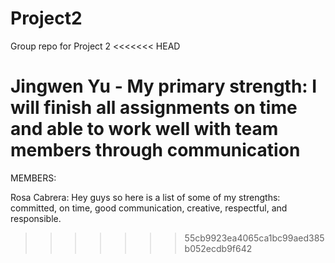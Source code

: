 # Project2
Group repo for Project 2
<<<<<<< HEAD

Jingwen Yu - My primary strength: I will finish all assignments on time and able to work well with team members through communication
=======
MEMBERS:

Rosa Cabrera: Hey guys so here is a list of some of my strengths: committed, on time, good communication, creative, respectful, and responsible.
>>>>>>> 55cb9923ea4065ca1bc99aed385b052ecdb9f642
